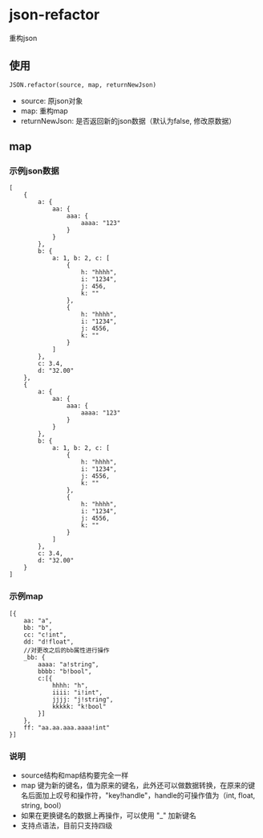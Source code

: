 # json-refactor

重构json

## 使用
```
JSON.refactor(source, map, returnNewJson)
```
* source: 原json对象
* map: 重构map
* returnNewJson: 是否返回新的json数据（默认为false, 修改原数据）

## map

### 示例json数据

```
[
	{
		a: {
			aa: {
				aaa: {
					aaaa: "123"
				}
			}
		},
		b: {
			a: 1, b: 2, c: [
				{
					h: "hhhh",
					i: "1234",
					j: 456,
					k: ""
				},
				{
					h: "hhhh",
					i: "1234",
					j: 4556,
					k: ""
				}
			]
		},
		c: 3.4,
		d: "32.00"
	},
	{
		a: {
			aa: {
				aaa: {
					aaaa: "123"
				}
			}
		},
		b: {
			a: 1, b: 2, c: [
				{
					h: "hhhh",
					i: "1234",
					j: 4556,
					k: ""
				},
				{
					h: "hhhh",
					i: "1234",
					j: 4556,
					k: ""
				}
			]
		},
		c: 3.4,
		d: "32.00"
	}
]
```
### 示例map
```
[{
	aa: "a",
	bb: "b",
	cc: "c!int",
	dd: "d!float",
	//对更改之后的bb属性进行操作
	_bb: {
		aaaa: "a!string",
		bbbb: "b!bool",
		c:[{
			hhhh: "h",
			iiii: "i!int",
			jjjj: "j!string",
			kkkkk: "k!bool"
		}]
	},
	ff: "aa.aa.aaa.aaaa!int"
}]
```
###  说明

* source结构和map结构要完全一样
* map 键为新的键名，值为原来的键名，此外还可以做数据转换，在原来的键名后面加上叹号和操作符，"key!handle"，handle的可操作值为（int, float, string, bool）
* 如果在更换键名的数据上再操作，可以使用 "_" 加新键名
* 支持点语法，目前只支持四级